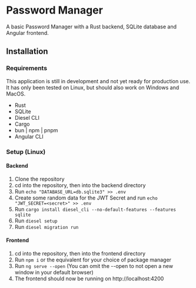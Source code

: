 # Password Manager

A basic Password Manager with a Rust backend, SQLite database and Angular frontend.

## Installation

### Requirements

This application is still in development and not yet ready for production use.
It has only been tested on Linux, but should also work on Windows and MacOS.

- Rust
- SQLite
- Diesel CLI
- Cargo
- bun | npm | pnpm
- Angular CLI

### Setup (Linux)

#### Backend

1. Clone the repository
2. cd into the repository, then into the backend directory
3. Run `echo "DATABASE_URL=db.sqlite3" >> .env`
4. Create some random data for the JWT Secret and run `echo "JWT_SECRET=<secret>" >> .env`
5. Run `cargo install diesel_cli --no-default-features --features sqlite`
6. Run `diesel setup`
7. Run `diesel migration run`

#### Frontend

1. cd into the repository, then into the frontend directory
2. Run `npm i` or the equivalent for your choice of package manager
3. Run `ng serve --open` (You can omit the --open to not open a new window in your default browser)
4. The frontend should now be running on http://localhost:4200
